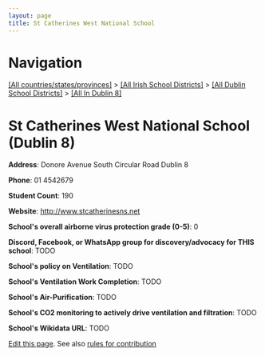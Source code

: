 ```yaml
---
layout: page
title: St Catherines West National School
---
```

# Navigation

[[All countries/states/provinces]](../../../..) > [[All Irish School Districts]](../../..) > [[All Dublin School Districts]](../..) > [[All In Dublin 8]](..)

# St Catherines West National School (Dublin 8)

**Address**: Donore Avenue South Circular Road Dublin 8

**Phone**: 01 4542679

**Student Count**: 190

**Website**: <http://www.stcatherinesns.net>

**School's overall airborne virus protection grade (0-5)**: 0

**Discord, Facebook, or WhatsApp group for discovery/advocacy for THIS school**: TODO

**School's policy on Ventilation**: TODO

**School's Ventilation Work Completion**: TODO

**School's Air-Purification**: TODO

**School's CO2 monitoring to actively drive ventilation and filtration**: TODO

**School's Wikidata URL**: TODO


[Edit this page](https://github.com/ventilate-schools/Ireland/edit/main/./Dublin_8/St_Catherines_West_National_School.md). See also [rules for contribution](../../../contribution-rules/)